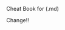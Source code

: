 Cheat Book for (.md)

[id]: https://support.mashery.com/docs/read/customizing_your_portal/Markdown_Cheat_Sheet "hero for me today"

Change!!
